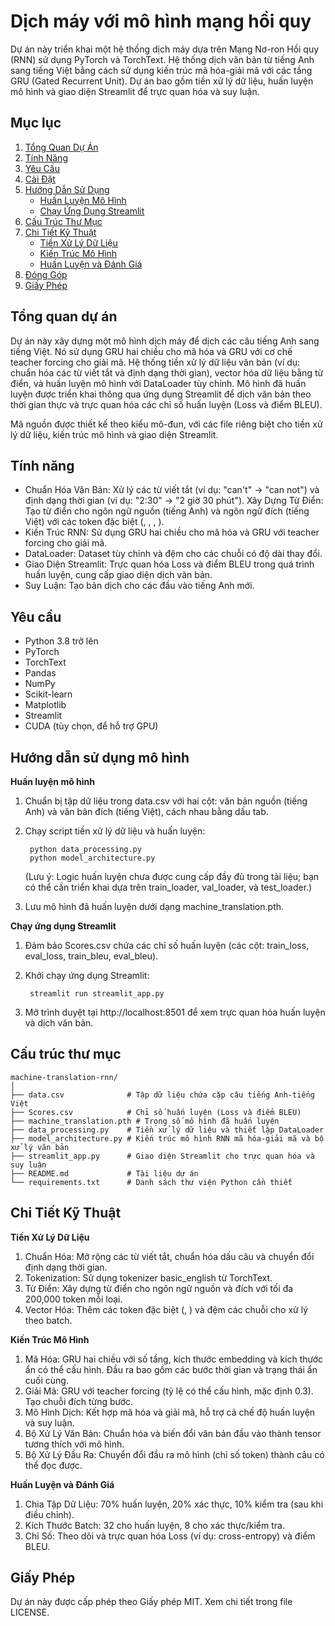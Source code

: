 # Dịch máy với mô hình mạng hồi quy
Dự án này triển khai một hệ thống dịch máy dựa trên Mạng Nơ-ron Hồi quy (RNN) sử dụng PyTorch và TorchText. Hệ thống dịch văn bản từ tiếng Anh sang tiếng Việt bằng cách sử dụng kiến trúc mã hóa-giải mã với các tầng GRU (Gated Recurrent Unit). Dự án bao gồm tiền xử lý dữ liệu, huấn luyện mô hình và giao diện Streamlit để trực quan hóa và suy luận.

## Mục lục
1. [Tổng Quan Dự Án](#tổng-quan-dự-án)
2. [Tính Năng](#tính-năng)
3. [Yêu Cầu](#yêu-cầu)
4. [Cài Đặt](#cài-đặt)
5. [Hướng Dẫn Sử Dụng](#hướng-dẫn-sử-dụng)
   - [Huấn Luyện Mô Hình](#huấn-luyện-mô-hình)
   - [Chạy Ứng Dụng Streamlit](#chạy-ứng-dụng-streamlit)
6. [Cấu Trúc Thư Mục](#cấu-trúc-thư-mục)
7. [Chi Tiết Kỹ Thuật](#chi-tiết-kỹ-thuật)
   - [Tiền Xử Lý Dữ Liệu](#tiền-xử-lý-dữ-liệu)
   - [Kiến Trúc Mô Hình](#kiến-trúc-mô-hình)
   - [Huấn Luyện và Đánh Giá](#huấn-luyện-và-đánh-giá)
8. [Đóng Góp](#đóng-góp)
9. [Giấy Phép](#giấy-phép)

## Tổng quan dự án 
Dự án này xây dựng một mô hình dịch máy để dịch các câu tiếng Anh sang tiếng Việt. Nó sử dụng GRU hai chiều cho mã hóa và GRU với cơ chế teacher forcing cho giải mã. Hệ thống tiền xử lý dữ liệu văn bản (ví dụ: chuẩn hóa các từ viết tắt và định dạng thời gian), vector hóa dữ liệu bằng từ điển, và huấn luyện mô hình với DataLoader tùy chỉnh. Mô hình đã huấn luyện được triển khai thông qua ứng dụng Streamlit để dịch văn bản theo thời gian thực và trực quan hóa các chỉ số huấn luyện (Loss và điểm BLEU).

Mã nguồn được thiết kế theo kiểu mô-đun, với các file riêng biệt cho tiền xử lý dữ liệu, kiến trúc mô hình và giao diện Streamlit.

## Tính năng
- Chuẩn Hóa Văn Bản: Xử lý các từ viết tắt (ví dụ: "can't" → "can not") và định dạng thời gian (ví dụ: "2:30" → "2 giờ 30 phút").
Xây Dựng Từ Điển: Tạo từ điển cho ngôn ngữ nguồn (tiếng Anh) và ngôn ngữ đích (tiếng Việt) với các token đặc biệt (<unk>, <pad>, <sos>, <eos>).
- Kiến Trúc RNN: Sử dụng GRU hai chiều cho mã hóa và GRU với teacher forcing cho giải mã.
- DataLoader: Dataset tùy chỉnh và đệm cho các chuỗi có độ dài thay đổi.
- Giao Diện Streamlit: Trực quan hóa Loss và điểm BLEU trong quá trình huấn luyện, cung cấp giao diện dịch văn bản.
- Suy Luận: Tạo bản dịch cho các đầu vào tiếng Anh mới.

## Yêu cầu
- Python 3.8 trở lên
- PyTorch
- TorchText
- Pandas
- NumPy
- Scikit-learn
- Matplotlib
- Streamlit
- CUDA (tùy chọn, để hỗ trợ GPU)

## Hướng dẫn sử dụng mô hình
__Huấn luyện mô hình__

1. Chuẩn bị tập dữ liệu trong data.csv với hai cột: văn bản nguồn (tiếng Anh) và văn bản đích (tiếng Việt), cách nhau bằng dấu tab.
2. Chạy script tiền xử lý dữ liệu và huấn luyện:
    
        python data_processing.py
        python model_architecture.py
    (Lưu ý: Logic huấn luyện chưa được cung cấp đầy đủ trong tài liệu; bạn có thể cần triển khai dựa trên train_loader, val_loader, và test_loader.)
3. Lưu mô hình đã huấn luyện dưới dạng machine_translation.pth.

__Chạy ứng dụng Streamlit__

1. Đảm bảo Scores.csv chứa các chỉ số huấn luyện (các cột: train_loss, eval_loss, train_bleu, eval_bleu).
2. Khởi chạy ứng dụng Streamlit:
        
        streamlit run streamlit_app.py
3. Mở trình duyệt tại http://localhost:8501 để xem trực quan hóa huấn luyện và dịch văn bản.

## Cấu trúc thư mục

    machine-translation-rnn/
    │
    ├── data.csv              # Tập dữ liệu chứa cặp câu tiếng Anh-tiếng Việt
    ├── Scores.csv            # Chỉ số huấn luyện (Loss và điểm BLEU)
    ├── machine_translation.pth # Trọng số mô hình đã huấn luyện
    ├── data_processing.py    # Tiền xử lý dữ liệu và thiết lập DataLoader
    ├── model_architecture.py # Kiến trúc mô hình RNN mã hóa-giải mã và bộ xử lý văn bản
    ├── streamlit_app.py      # Giao diện Streamlit cho trực quan hóa và suy luận
    ├── README.md             # Tài liệu dự án
    └── requirements.txt      # Danh sách thư viện Python cần thiết

## Chi Tiết Kỹ Thuật
__Tiền Xử Lý Dữ Liệu__

1. Chuẩn Hóa: Mở rộng các từ viết tắt, chuẩn hóa dấu câu và chuyển đổi định dạng thời gian.
2. Tokenization: Sử dụng tokenizer basic_english từ TorchText.
3. Từ Điển: Xây dựng từ điển cho ngôn ngữ nguồn và đích với tối đa 200,000 token mỗi loại.
4. Vector Hóa: Thêm các token đặc biệt (<sos>, <eos>) và đệm các chuỗi cho xử lý theo batch.

__Kiến Trúc Mô Hình__
1. Mã Hóa: GRU hai chiều với số tầng, kích thước embedding và kích thước ẩn có thể cấu hình. Đầu ra bao gồm các bước thời gian và trạng thái ẩn cuối cùng.
2. Giải Mã: GRU với teacher forcing (tỷ lệ có thể cấu hình, mặc định 0.3). Tạo chuỗi đích từng bước.
3. Mô Hình Dịch: Kết hợp mã hóa và giải mã, hỗ trợ cả chế độ huấn luyện và suy luận.
4. Bộ Xử Lý Văn Bản: Chuẩn hóa và biến đổi văn bản đầu vào thành tensor tương thích với mô hình.
5. Bộ Xử Lý Đầu Ra: Chuyển đổi đầu ra mô hình (chỉ số token) thành câu có thể đọc được.

__Huấn Luyện và Đánh Giá__
1. Chia Tập Dữ Liệu: 70% huấn luyện, 20% xác thực, 10% kiểm tra (sau khi điều chỉnh).
2. Kích Thước Batch: 32 cho huấn luyện, 8 cho xác thực/kiểm tra.
3. Chỉ Số: Theo dõi và trực quan hóa Loss (ví dụ: cross-entropy) và điểm BLEU.

## Giấy Phép
Dự án này được cấp phép theo Giấy phép MIT. Xem chi tiết trong file LICENSE.
